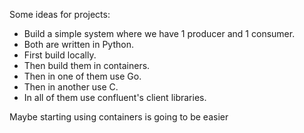 
Some ideas for projects:

- Build a simple system where we have 1 producer and 1 consumer.
- Both are written in Python.
- First build locally.
- Then build them in containers.
- Then in one of them use Go.
- Then in another use C.
- In all of them use confluent's client libraries. 


Maybe starting using containers is going to be easier
